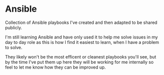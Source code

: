 # Ansible
Collection of Ansible playbooks I've created and then adapted to be shared publicly.

I'm still learning Ansible and have only used it to help me solve issues in my day to day role as this is how I find it easiest to learn, when I have a problem to solve.

They likely won't be the most efficent or cleanest playbooks you'll see, but by the time I've put them up here they will be working for me internally so feel to let me know how they can be improved up.
